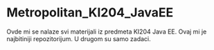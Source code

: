 # Metropolitan_KI204_JavaEE
Ovde mi se nalaze svi materijali iz predmeta KI204 Java EE. Ovaj mi je najbitiniji repozitorijum. U drugom su samo zadaci.
